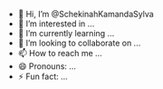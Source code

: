 - 👋 Hi, I’m @SchekinahKamandaSylva
- 👀 I’m interested in ...
- 🌱 I’m currently learning ...
- 💞️ I’m looking to collaborate on ...
- 📫 How to reach me ...
- 😄 Pronouns: ...
- ⚡ Fun fact: ...

<!---
SchekinahKamandaSylva/SchekinahKamandaSylva is a ✨ special ✨ repository because its `README.md` (this file) appears on your GitHub profile.
You can click the Preview link to take a look at your changes.
--->
